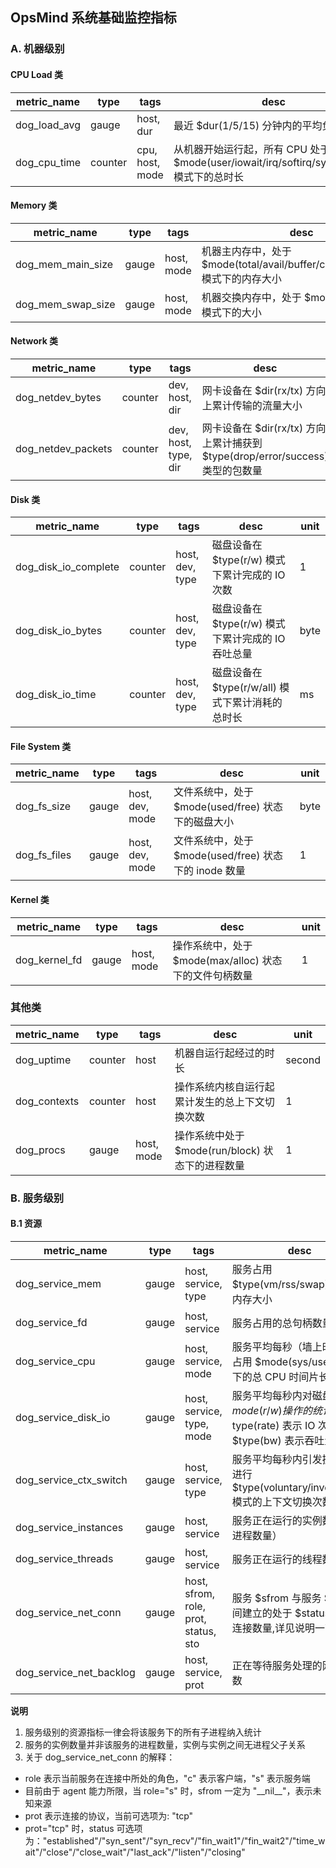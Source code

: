 ## OpsMind 系统基础监控指标

### A. 机器级别

#### CPU Load 类

metric_name | type | tags | desc | unit
------------ | ------ | ----| ----- | ----
dog_load_avg | gauge | host, dur | 最近 $dur(1/5/15) 分钟内的平均负载值 | 1
dog_cpu_time | counter | cpu, host, mode | 从机器开始运行起，所有 CPU 处于 $mode(user/iowait/irq/softirq/system/idle) 模式下的总时长 | second

#### Memory 类

metric_name | type | tags | desc | unit | memo
------------ | ------ | ----| ----- | ----| ----
dog_mem_main_size | gauge | host, mode | 机器主内存中，处于 $mode(total/avail/buffer/cache/free/used) 模式下的内存大小 | byte | 使用率 = avail/total
dog_mem_swap_size | gauge | host, mode | 机器交换内存中，处于 $mode(used/free) 模式下的大小 | byte

#### Network 类

metric_name | type | tags | desc | unit
------------ | ------ | ----| ----- | ---- 
dog_netdev_bytes | counter | dev, host, dir | 网卡设备在 $dir(rx/tx) 方向上累计传输的流量大小 | byte 
dog_netdev_packets | counter | dev, host, type, dir | 网卡设备在 $dir(rx/tx) 方向上累计捕获到 $type(drop/error/success) 类型的包数量 | 1 

#### Disk 类

metric_name | type | tags | desc | unit
------------ | ------ | ----| ----- | ----
dog_disk_io_complete | counter | host, dev, type | 磁盘设备在 $type(r/w) 模式下累计完成的 IO 次数 | 1
dog_disk_io_bytes | counter | host, dev, type | 磁盘设备在 $type(r/w) 模式下累计完成的 IO 吞吐总量 | byte
dog_disk_io_time | counter | host, dev, type | 磁盘设备在 $type(r/w/all) 模式下累计消耗的总时长 | ms

#### File System 类

metric_name | type | tags | desc | unit
------------ | ------ | ----| ----- | ----
dog_fs_size | gauge | host, dev, mode | 文件系统中，处于 $mode(used/free) 状态下的磁盘大小 | byte
dog_fs_files | gauge | host, dev, mode | 文件系统中，处于 $mode(used/free) 状态下的 inode 数量 | 1

#### Kernel 类

metric_name | type | tags | desc | unit
------------ | ------ | ----| ----- | ----
dog_kernel_fd | gauge | host, mode | 操作系统中，处于 $mode(max/alloc) 状态下的文件句柄数量 | 1

### 其他类

metric_name | type | tags | desc | unit
------------ | ------ | ----| ----- | ----
dog_uptime | counter | host |  机器自运行起经过的时长 | second
dog_contexts | counter | host | 操作系统内核自运行起累计发生的总上下文切换次数 | 1
dog_procs | gauge | host, mode | 操作系统中处于 $mode(run/block) 状态下的进程数量 | 1

### B. 服务级别

#### B.1 资源

metric_name | type | tags | desc | unit
------------ | ------ | ----| ----- | ---
dog_service_mem | gauge | host, service, type | 服务占用 $type(vm/rss/swap) 类型的内存大小 | byte
dog_service_fd | gauge | host, service | 服务占用的总句柄数量 | 1
dog_service_cpu | gauge | host, service, mode | 服务平均每秒（墙上时间）内占用 $mode(sys/user) 模式下的总 CPU 时间片长度 | second
dog_service_disk_io | gauge | host, service, type, mode | 服务平均每秒内对磁盘进行 $mode(r/w) 操作的统计，$type(rate) 表示 IO 次数，$type(bw) 表示吞吐量  | 1/byte
dog_service_ctx_switch | gauge | host, service, type | 服务平均每秒内引发操作系统进行 $type(voluntary/involuntary) 模式的上下文切换次数 | 1
dog_service_instances | gauge | host, service | 服务正在运行的实例数量（非进程数量） | 1
dog_service_threads | gauge | host, service | 服务正在运行的线程数量 | 1
dog_service_net_conn | gauge | host, sfrom, role, prot, status, sto | 服务 $sfrom 与服务 $sto 之间建立的处于 $status 状态的连接数量,详见说明一节 | 1
dog_service_net_backlog | gauge | host, service, prot | 正在等待服务处理的网络连接数 | 1

**说明**

1. 服务级别的资源指标一律会将该服务下的所有子进程纳入统计
2. 服务的实例数量并非该服务的进程数量，实例与实例之间无进程父子关系
3. 关于 dog_service_net_conn 的解释：
  + role 表示当前服务在连接中所处的角色，"c" 表示客户端，"s" 表示服务端
  + 目前由于 agent 能力所限，当 role="s" 时，sfrom 一定为 "\_\_nil\_\_"，表示未知来源
  + prot 表示连接的协议，当前可选项为: "tcp"
  + prot="tcp" 时，status 可选项为："established"/"syn_sent"/"syn_recv"/"fin_wait1"/"fin_wait2"/"time_wait"/"close"/"close_wait"/"last_ack"/"listen"/"closing"

